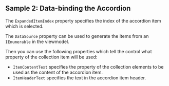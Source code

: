 ## Sample 2: Data-binding the Accordion

The `ExpandedItemIndex` property specifies the index of the accordion item which is selected.

The `DataSource` property can be used to generate the items from an `IEnumerable` in the viewmodel.

Then you can use the following properties which tell the control what property of the collection item will be used:

* `ItemContentText` specifies the property of the collection elements to be used as the content of the accordion item.
* `ItemHeaderText` specifies the text in the accordion item header.
